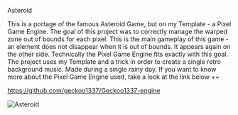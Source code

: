 Asteroid

This is a portage of the famous Asteroid Game, but on my Template - a Pixel Game Engine. The goal of this project was to correctly manage the warped zone out of bounds for each pixel. This is the main gameplay of this game - an element does not disappear when it is out of bounds. It appears again on the other side. Technically the Pixel Game Engine fits exactly with this goal. The project uses my Template and a trick in order to create a single retro background music. Made during a single rainy day. If you want to know more about the Pixel Game Engine used, take a look at the link below ++

https://github.com/geckoo1337/Geckoo1337-engine

![Asteroid](https://user-images.githubusercontent.com/17862708/216711151-31b7141f-7ee6-4f37-86b9-76932848b546.png)
